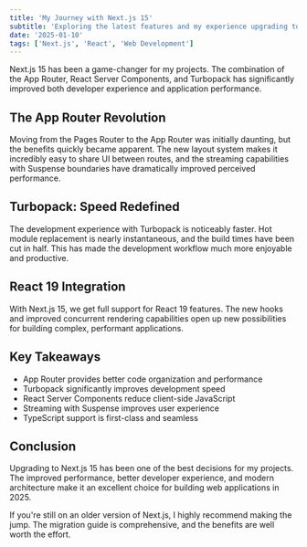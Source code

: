 ```yaml
---
title: 'My Journey with Next.js 15'
subtitle: 'Exploring the latest features and my experience upgrading to Next.js 15 with the App Router and Turbopack'
date: '2025-01-10'
tags: ['Next.js', 'React', 'Web Development']
---
```


Next.js 15 has been a game-changer for my projects. The combination of the App Router, React Server Components, and Turbopack has significantly improved both developer experience and application performance.

## The App Router Revolution

Moving from the Pages Router to the App Router was initially daunting, but the benefits quickly became apparent. The new layout system makes it incredibly easy to share UI between routes, and the streaming capabilities with Suspense boundaries have dramatically improved perceived performance.

## Turbopack: Speed Redefined

The development experience with Turbopack is noticeably faster. Hot module replacement is nearly instantaneous, and the build times have been cut in half. This has made the development workflow much more enjoyable and productive.

## React 19 Integration

With Next.js 15, we get full support for React 19 features. The new hooks and improved concurrent rendering capabilities open up new possibilities for building complex, performant applications.

## Key Takeaways

- App Router provides better code organization and performance
- Turbopack significantly improves development speed
- React Server Components reduce client-side JavaScript
- Streaming with Suspense improves user experience
- TypeScript support is first-class and seamless

## Conclusion

Upgrading to Next.js 15 has been one of the best decisions for my projects. The improved performance, better developer experience, and modern architecture make it an excellent choice for building web applications in 2025.

If you're still on an older version of Next.js, I highly recommend making the jump. The migration guide is comprehensive, and the benefits are well worth the effort.
